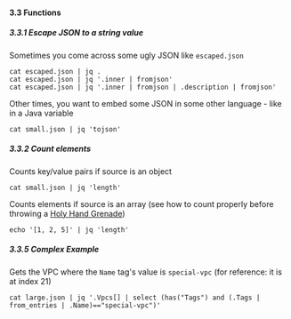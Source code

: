 #### 3.3 Functions

##### 3.3.1 Escape JSON to a string value

Sometimes you come across some ugly JSON like `escaped.json`

	cat escaped.json | jq .
	cat escaped.json | jq '.inner | fromjson'
	cat escaped.json | jq '.inner | fromjson | .description | fromjson'

Other times, you want to embed some JSON in some other language - like in a Java variable

	cat small.json | jq 'tojson'
	
##### 3.3.2 Count elements

Counts key/value pairs if source is an object

	cat small.json | jq 'length'
	
Counts elements if source is an array (see how to count properly before throwing a [Holy Hand Grenade](https://youtu.be/xOrgLj9lOwk?t=40s))

	echo '[1, 2, 5]' | jq 'length'


##### 3.3.5 Complex Example

Gets the VPC where the `Name` tag's value is `special-vpc` (for reference: it is at index 21)

	cat large.json | jq '.Vpcs[] | select (has("Tags") and (.Tags | from_entries | .Name)=="special-vpc")'

